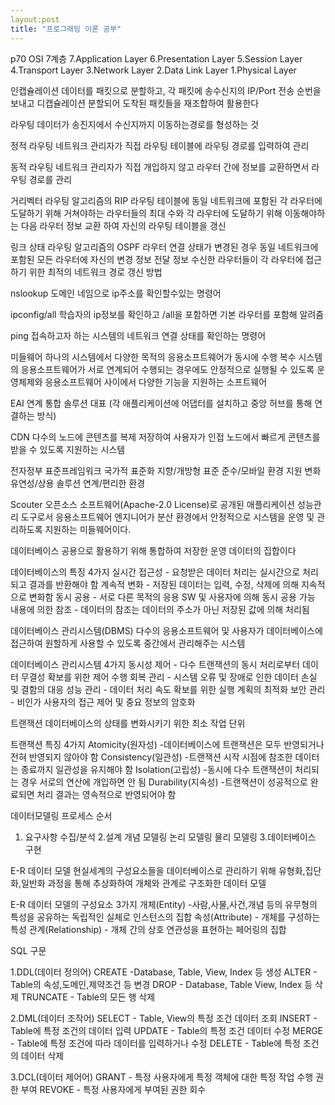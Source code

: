 ```yaml
---
layout:post
title: "프로그래밍 이론 공부"
---
```


p70
OSI 7계층
7.Application Layer
6.Presentation Layer
5.Session Layer
4.Transport Layer
3.Network Layer
2.Data Link Layer
1.Physical Layer

인캡슐레이션
데이터를 패킷으로 분할하고, 각 패킷에 송수신지의 IP/Port 전송 순번을 보내고
디캡슐레이션
분할되어 도착된 패킷들을 재조합하여 활용한다

라우팅
데이터가 송진지에서 수신지까지 이동하는경로를 형성하는 것

정적 라우팅
네트워크 관리자가 직접 라우팅 테이블에 라우팅 경로를 입력하여 관리

동적 라우팅
네트워크 관리자가 직접 개입하지 않고 라우터 간에 정보를 교환하면서
라우팅 경로를 관리

거리벡터 라우팅 알고리즘의  RIP
라우팅 테이블에 동일 네트워크에 포함된 각 라우터에 도달하기 위해 거쳐야하는
라우터들의 최대 수와 각 라우터에 도달하기 위해 이동해야하는 다음 라우터 정보 교환
하여 자신의 라우팅 테이블을 갱신

링크 상태 라우팅 알고리즘의 OSPF
라우터 연결 상태가 변경된 경우 동일 네트워크에 포함된 모든 라우터에 자신의 변경 정보 전달
정보 수신한 라우터들이 각 라우터에 접근하기 위한 최적의 네트워크 경로 갱신 방법

nslookup
도메인 네임으로 ip주소를 확인할수있는 명령어

ipconfig/all
학습자의 ip정보를 확인하고 /all을 포함하면 기본 라우터를 포함해 알려줌

ping
접속하고자 하는 시스템의 네트워크 연결 상태를 확인하는 명령어

미들웨어
하나의 시스템에서 다양한 목적의 응용소프트웨어가 동시에 수행 복수 시스템의 응용소프트웨어가
서로 연계되어 수행되는 경우에도 안정적으로 실행될 수 있도록
운영체제와 응용소프트웨어 사이에서 다양한 기능을 지원하는 소프트웨어

EAI
연계 통합 솔루션 대표 
(각 애플리케이션에 어댑터를 설치하고 중앙 허브를 통해 연결하는 방식)

CDN
다수의 노드에 콘텐츠를 복제 저장하여 사용자가 인접 노드에서 빠르게 
콘텐츠를 받을 수 있도록 지원하는 시스템

전자정부 표준프레임워크 
국가적 표준화  지향/개방형 표준 준수/모바일 환경 지원
변화 유연성/상용 솔루션 연계/편리한 환경

Scouter
오픈소스 소프트웨어(Apache-2.0 License)로 공개된 애플리케이션
성능관리 도구로서 응용소프트웨어 엔지니어가 분산 환경에서 안정적으로 
시스템을 운영 및 관리하도록 지원하는 미들웨어이다.

데이터베이스
공용으로 활용하기 위해 통합하여 저장한 운영 데이터의 집합이다

데이터베이스의 특징 4가지
실시간 접근성 - 요청받은 데이터 처리는 실시간으로 처리되고 결과를 반환해야 함
계속적 변화 - 저장된 데이터는 입력, 수정, 삭제에 의해 지속적으로 변화함
동시 공용 - 서로 다른 목적의 응용 SW 및 사용자에 의해 동시 공용 가능
내용에 의한 참조 - 데이터의 참조는 데이터의 주소가 아닌 저장된 값에 의해 처리됨

데이터베이스 관리시스템(DBMS)
다수의 응용소프트웨어 및 사용자가 데이터베이스에 접근하여 원할하게 사용할  수 있도록
중간에서 관리해주는 시스템

데이터베이스 관리시스템 4가지
동시성 제어 - 다수 트랜잭션의 동시 처리로부터 데이터 무결성 확보를 위한 제어 수행
회복 관리 - 시스템 오류 및 장애로 인한 데이터 손실 및 결함의 대응
성능 관리 - 데이터 처리 속도 확보를 위한 실행 계획의 최적화 
보안 관리 - 비인가 사용자의 접근 제어 및 중요 정보의 암호화

트랜잭션
데이터베이스의 상태를 변화시키기 위한 최소 작업 단위 

트랜잭션 특징 4가지 
Atomicity(원자성) -데이터베이스에 트랜잭션은 모두 반영되거나 전혀 반영되지 않아야 함
Consistency(일관성) -트랜잭션 시작 시점에 참조한 데이터는 종료까지 일관성을 유지해야 함
Isolation(고립성) -동시에 다수 트랜잭션이 처리되는 경우 서로의 연산에 개입하면 안 됨
Durability(지속성) -트랜잭션이 성공적으로 완료되면 처리 결과는 영속적으로 반영되어야 함

데이터모델링 프로세스 순서

1. 요구사항 수집/분석
2.설계
 개념 모델링
 논리 모델링
 물리 모델링
3.데이터베이스 구현

E-R 데이터 모델 
현실세계의 구성요소들을 데이터베이스로 관리하기 위해 
유형화,집단화,일반화 과정을 통해 추상화하여 개체와 관계로 구조화한 데이터 모델

E-R 데이터 모델의 구성요소 3가지
개체(Entity)  -사람,사물,사건,개념 등의 유무형의 특성을 공유하는 독립적인 실체로 인스턴스의 집합
속성(Attribute) - 개체를 구성하는 특성
관계(Relationship) - 개체 간의 상호 연관성을 표현하는 페어링의 집합

SQL 구문

1.DDL(데이터 정의어)
CREATE -Database, Table, View, Index 등 생성 
ALTER - Table의 속성,도메인,제약조건 등 변경
DROP - Database, Table View, Index 등 삭제
TRUNCATE - Table의 모든 행 삭제

2.DML(데이터 조작어)
SELECT - Table, View의 특정 조건 데이터 조회 
INSERT - Table에 특정 조건의 데이터 입력
UPDATE - Table의 특정 조건 데이터 수정
MERGE - Table에 특정 조건에 따라 데이터를 입력하거나 수정
DELETE - Table에 특정 조건의 데이터 삭제 

3.DCL(데이터 제어어)
GRANT - 특정 사용자에게 특정 객체에 대한 특정 작업 수행 권한 부여
REVOKE - 특정 사용자에게 부여된 권한 회수
